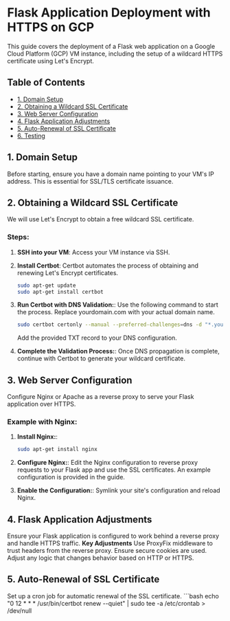 # Flask Application Deployment with HTTPS on GCP

This guide covers the deployment of a Flask web application on a Google Cloud Platform (GCP) VM instance, including the setup of a wildcard HTTPS certificate using Let's Encrypt.

## Table of Contents
- [1. Domain Setup](#1-domain-setup)
- [2. Obtaining a Wildcard SSL Certificate](#2-obtaining-a-wildcard-ssl-certificate)
- [3. Web Server Configuration](#3-web-server-configuration)
- [4. Flask Application Adjustments](#4-flask-application-adjustments)
- [5. Auto-Renewal of SSL Certificate](#5-auto-renewal-of-ssl-certificate)
- [6. Testing](#6-testing)

## 1. Domain Setup
Before starting, ensure you have a domain name pointing to your VM's IP address. This is essential for SSL/TLS certificate issuance.

## 2. Obtaining a Wildcard SSL Certificate
We will use Let's Encrypt to obtain a free wildcard SSL certificate.

### Steps:
1. **SSH into your VM**:
   Access your VM instance via SSH.

2. **Install Certbot**:
   Certbot automates the process of obtaining and renewing Let's Encrypt certificates.
   ```bash
   sudo apt-get update
   sudo apt-get install certbot
   
3. **Run Certbot with DNS Validation:**:
   Use the following command to start the process. Replace yourdomain.com with your actual domain name.
   ```bash
   sudo certbot certonly --manual --preferred-challenges=dns -d "*.yourdomain.com"
   ```
   Add the provided TXT record to your DNS configuration.


4. **Complete the Validation Process:**:
   Once DNS propagation is complete, continue with Certbot to generate your wildcard certificate.

## 3. Web Server Configuration
Configure Nginx or Apache as a reverse proxy to serve your Flask application over HTTPS.

### Example with Nginx:
1. **Install Nginx:**:
   ```bash
   sudo apt-get install nginx

2. **Configure Nginx:**:
   Edit the Nginx configuration to reverse proxy requests to your Flask app and use the SSL certificates. An example configuration is provided in the guide.

3. **Enable the Configuration:**:
   Symlink your site's configuration and reload Nginx.

## 4. Flask Application Adjustments
Ensure your Flask application is configured to work behind a reverse proxy and handle HTTPS traffic.
**Key Adjustments**
Use ProxyFix middleware to trust headers from the reverse proxy.
Ensure secure cookies are used.
Adjust any logic that changes behavior based on HTTP or HTTPS.

## 5. Auto-Renewal of SSL Certificate
Set up a cron job for automatic renewal of the SSL certificate.
    ```bash
    echo "0 12 * * * /usr/bin/certbot renew --quiet" | sudo tee -a /etc/crontab > /dev/null
